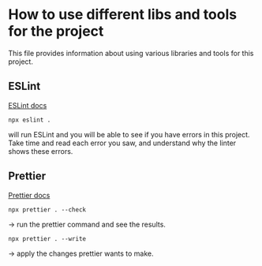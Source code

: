 # How to use different libs and tools for the project
This file provides information about using various libraries and tools for this project.

## ESLint
[ESLint docs](https://eslint.org/docs/latest/use/)

```
npx eslint .
```
will run ESLint and you will be able to see if you have errors in this project. Take time and read each error you saw, and understand why the linter shows these errors.

## Prettier
[Prettier docs](https://prettier.io/docs/en/)

```
npx prettier . --check
```
-> run the prettier command and see the results. 
```
npx prettier . --write
```
-> apply the changes prettier wants to make. 
